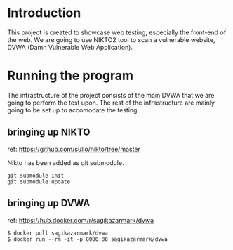 # Introduction

This project is created to showcase web testing, especially the front-end of the web. We are going to use NIKTO2 tool to scan a vulnerable website, DVWA (Damn Vulnerable Web Application).

# Running the program

The infrastructure of the project consists of the main DVWA that we are going to perform the test upon. The rest of the infrastructure are mainly going to be set up to accomodate the testing.

## bringing up NIKTO

ref: https://github.com/sullo/nikto/tree/master

Nikto has been added as git submodule.

```
git submodule init
git submodule update
```

## bringing up DVWA

ref: https://hub.docker.com/r/sagikazarmark/dvwa

```
$ docker pull sagikazarmark/dvwa
$ docker run --rm -it -p 8080:80 sagikazarmark/dvwa
```
